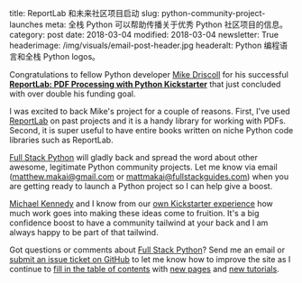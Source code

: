 title: ReportLab 和未来社区项目启动
slug: python-community-project-launches
meta: 全栈 Python 可以帮助传播关于优秀 Python 社区项目的信息。
category: post
date: 2018-03-04
modified: 2018-03-04
newsletter: True
headerimage: /img/visuals/email-post-header.jpg
headeralt: Python 编程语言和全栈 Python logos。


Congratulations to fellow Python developer 
[Mike Driscoll](https://github.com/driscollis) for his successful 
**[ReportLab: PDF Processing with Python Kickstarter](https://www.kickstarter.com/projects/34257246/reportlab-pdf-processing-with-python/)** 
that just concluded with over double his funding goal.

I was excited to back Mike's project for a couple of reasons. First, I've
used [ReportLab](https://www.reportlab.com/opensource/) on past projects 
and it is a handy library for working with PDFs. Second, it is super useful 
to have entire books written on niche Python code libraries such as ReportLab.

[Full Stack Python](https://www.fullstackpython.com/) will gladly back and 
spread the word about other awesome, legitimate Python community projects. Let 
me know via email (matthew.makai@gmail.com or mattmakai@fullstackguides.com) 
when you are getting ready to launch a Python project so I can help give a 
boost.

[Michael Kennedy](https://talkpython.fm/) and I know from our 
[own Kickstarter experience](https://www.kickstarter.com/projects/mikeckennedy/python-for-entrepreneurs-video-course) 
how much work goes into making these ideas come to fruition. It's a big 
confidence boost to have a community tailwind at your back and I am always 
happy to be part of that tailwind.

Got questions or comments about 
[Full Stack Python](https://www.fullstackpython.com/)? Send me an email or 
[submit an issue ticket on GitHub](https://github.com/mattmakai/fullstackpython.com/issues) 
to let me know how to improve the site
as I continue to 
[fill in the table of contents](https://www.fullstackpython.com/table-of-contents.html) 
with [new pages](https://www.fullstackpython.com/change-log.html)
and 
[new tutorials](https://www.fullstackpython.com/blog.html).
